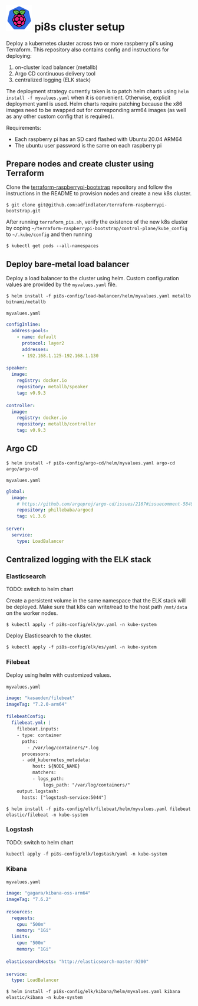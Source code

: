 # [<img src="https://github.com/adfindlater/pi8s-config/blob/master/images/pi8s-logo.png?raw=true" width="70"/>]("https://github.com/adfindlater/pi8s-config/blob/master/images/pi8s-logo.png?raw=true) pi8s cluster setup

<!-- ![](https://github.com/adfindlater/pi8s-config/blob/master/images/pi8s-logo.png?raw=true) -->
<!-- <img src="https://github.com/adfindlater/pi8s-config/blob/master/images/pi8s-logo.png?raw=true width="200" height="200"> -->

Deploy a kubernetes cluster across two or more raspberry pi's using Terraform.  This repository also contains config and instructions for deploying:
1. on-cluster load balancer (metallb)
2. Argo CD continuous delivery tool
3. centralized logging (ELK stack)

The deployment strategy currently taken is to patch helm charts using `helm install -f myvalues.yaml` when it is convenient.  Otherwise, explicit deployment
yaml is used.  Helm charts require patching because the x86 images need to be swapped out for corresponding arm64 images (as well as any other custom config that is required).

Requirements:
- Each raspberry pi has an SD card flashed with Ubuntu 20.04 ARM64
- The ubuntu user password is the same on each raspberry pi

## Prepare nodes and create cluster using Terraform

Clone the [terraform-raspberrypi-bootstrap](https://github.com/adfindlater/terraform-raspberrypi-bootstrap) repository and follow the instructions in the README to provision nodes and create a new k8s cluster.
```console
$ git clone git@github.com:adfindlater/terraform-raspberrypi-bootstrap.git
```

After running `terraform_pis.sh`, verify the existence of the new k8s cluster by coping `~/terraform-raspberrypi-bootstrap/control-plane/kube_config` to `~/.kube/config` and then running

```console
$ kubectl get pods --all-namespaces
```

## Deploy bare-metal load balancer

Deploy a load balancer to the cluster using helm.  Custom configuration values are provided by the `myvalues.yaml` file.
```console
$ helm install -f pi8s-config/load-balancer/helm/myvalues.yaml metallb bitnami/metallb
```

`myvalues.yaml`
```yaml
configInline: 
  address-pools:
    - name: default
      protocol: layer2
      addresses:
      - 192.168.1.125-192.168.1.130

speaker:
  image:
    registry: docker.io
    repository: metallb/speaker
    tag: v0.9.3

controller:
  image:
    registry: docker.io
    repository: metallb/controller
    tag: v0.9.3
```

## Argo CD 

```console
$ helm install -f pi8s-config/argo-cd/helm/myvalues.yaml argo-cd argo/argo-cd
```

`myvalues.yaml`
```yaml
global:
  image:
    # https://github.com/argoproj/argo-cd/issues/2167#issuecomment-584936692
    repository: phillebaba/argocd
    tag: v1.3.6

server:
  service:
    type: LoadBalancer
```

## Centralized logging with the ELK stack

### Elasticsearch
TODO: switch to helm chart

Create a persistent volume in the same namespace that the ELK stack will be deployed. 
Make sure that k8s can write/read to the host path `/mnt/data` on the worker nodes.

```console
$ kubectl apply -f pi8s-config/elk/pv.yaml -n kube-system
```

Deploy Elasticsearch to the cluster.
```console
$ kubectl apply -f pi8s-config/elk/es/yaml -n kube-system
```


### Filebeat

Deploy using helm with customized values.

`myvalues.yaml`
```yaml
image: "kasaoden/filebeat"
imageTag: "7.2.0-arm64"

filebeatConfig:
  filebeat.yml: |
    filebeat.inputs:
    - type: container
      paths:
        - /var/log/containers/*.log
      processors:
      - add_kubernetes_metadata:
          host: ${NODE_NAME}
          matchers:
          - logs_path:
              logs_path: "/var/log/containers/"
    output.logstash:
      hosts: ["logstash-service:5044"]
```

```console
$ helm install -f pi8s-config/elk/filebeat/helm/myvalues.yaml filebeat elastic/filebeat -n kube-system
```


### Logstash
TODO: switch to helm chart

```
kubectl apply -f pi8s-config/elk/logstash/yaml -n kube-system
```

### Kibana

`myvalues.yaml`
```yaml
image: "gagara/kibana-oss-arm64"
imageTag: "7.6.2"

resources:
  requests:
    cpu: "500m"
    memory: "1Gi"
  limits:
    cpu: "500m"
    memory: "1Gi"

elasticsearchHosts: "http://elasticsearch-master:9200"

service:
  type: LoadBalancer
```

```console
$ helm install -f pi8s-config/elk/kibana/helm/myvalues.yaml kibana elastic/kibana -n kube-system
```


